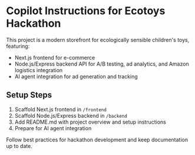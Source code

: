 # Copilot Instructions for Ecotoys Hackathon

This project is a modern storefront for ecologically sensible children's toys, featuring:
- Next.js frontend for e-commerce
- Node.js/Express backend API for A/B testing, ad analytics, and Amazon logistics integration
- AI agent integration for ad generation and tracking

## Setup Steps
1. Scaffold Next.js frontend in `/frontend`
2. Scaffold Node.js/Express backend in `/backend`
3. Add README.md with project overview and setup instructions
4. Prepare for AI agent integration

Follow best practices for hackathon development and keep documentation up to date.
